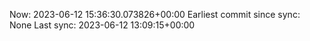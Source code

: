 Now: 2023-06-12 15:36:30.073826+00:00 Earliest commit since sync: None Last sync: 2023-06-12 13:09:15+00:00
